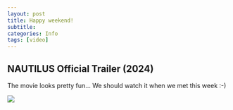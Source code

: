 ```yaml
---
layout: post
title: Happy weekend!
subtitle:
categories: Info
tags: [video]
---
```


## NAUTILUS Official Trailer (2024)
The movie looks pretty fun... We should watch it when we met this week :-)

![](//https://www.youtube.com/watch?v=tK7bWr3YwNU)

